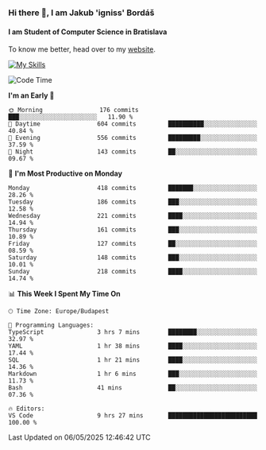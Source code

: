 ### Hi there 👋, I am Jakub 'igniss' Bordáš

#### I am Student of Computer Science in Bratislava
To know me better, head over to my [website](https://bordas.sk).

[![My Skills](https://skillicons.dev/icons?i=js,typescript,html,css,figma,svelte,vue,next,postgresql,nest,express,nodejs)](https://bordas.sk)


<!--START_SECTION:waka-->
![Code Time](http://img.shields.io/badge/Code%20Time-1%2C872%20hrs%2015%20mins-blue)

**I'm an Early 🐤** 

```text
🌞 Morning                176 commits         ███░░░░░░░░░░░░░░░░░░░░░░   11.90 % 
🌆 Daytime                604 commits         ██████████░░░░░░░░░░░░░░░   40.84 % 
🌃 Evening                556 commits         █████████░░░░░░░░░░░░░░░░   37.59 % 
🌙 Night                  143 commits         ██░░░░░░░░░░░░░░░░░░░░░░░   09.67 % 
```
📅 **I'm Most Productive on Monday** 

```text
Monday                   418 commits         ███████░░░░░░░░░░░░░░░░░░   28.26 % 
Tuesday                  186 commits         ███░░░░░░░░░░░░░░░░░░░░░░   12.58 % 
Wednesday                221 commits         ████░░░░░░░░░░░░░░░░░░░░░   14.94 % 
Thursday                 161 commits         ███░░░░░░░░░░░░░░░░░░░░░░   10.89 % 
Friday                   127 commits         ██░░░░░░░░░░░░░░░░░░░░░░░   08.59 % 
Saturday                 148 commits         ███░░░░░░░░░░░░░░░░░░░░░░   10.01 % 
Sunday                   218 commits         ████░░░░░░░░░░░░░░░░░░░░░   14.74 % 
```


📊 **This Week I Spent My Time On** 

```text
🕑︎ Time Zone: Europe/Budapest

💬 Programming Languages: 
TypeScript               3 hrs 7 mins        ████████░░░░░░░░░░░░░░░░░   32.97 % 
YAML                     1 hr 38 mins        ████░░░░░░░░░░░░░░░░░░░░░   17.44 % 
SQL                      1 hr 21 mins        ████░░░░░░░░░░░░░░░░░░░░░   14.36 % 
Markdown                 1 hr 6 mins         ███░░░░░░░░░░░░░░░░░░░░░░   11.73 % 
Bash                     41 mins             ██░░░░░░░░░░░░░░░░░░░░░░░   07.36 % 

🔥 Editors: 
VS Code                  9 hrs 27 mins       █████████████████████████   100.00 % 
```


 Last Updated on 06/05/2025 12:46:42 UTC
<!--END_SECTION:waka-->
